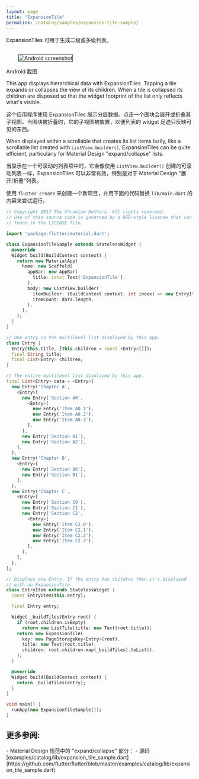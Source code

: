 ```yaml
---
layout: page
title: "ExpansionTile"
permalink: /catalog/samples/expansion-tile-sample/
---
```


ExpansionTiles 可用于生成二级或多级列表。

<p>
  <div class="container-fluid">
    <div class="row">
      <div class="col-md-4">
        <div class="panel panel-default">
          <div class="panel-body" style="padding: 16px 32px;">
            <img style="border:1px solid #000000" src="https://storage.googleapis.com/flutter-catalog/cb4a54db8fb3726bf4293b9cc5cb12ce16883803/expansion_tile_sample_small.png" alt="Android screenshot" class="img-responsive">
          </div>
          <div class="panel-footer">
            Android 截图
          </div>
        </div>
      </div>
    </div>
  </div>
</p>

This app displays hierarchical data with ExpansionTiles. Tapping a tile
expands or collapses the view of its children. When a tile is collapsed
its children are disposed so that the widget footprint of the list only
reflects what's visible.

这个应用程序使用 ExpansionTiles 展示分层数据。点击一个图块会展开或折叠其子视图。当图块被折叠时，它的子视图被放置，以便列表的 widget 足迹只反映可见的东西。

When displayed within a scrollable that creates its list items lazily,
like a scrollable list created with `ListView.builder()`, ExpansionTiles
can be quite efficient, particularly for Material Design "expand/collapse"
lists.

当显示在一个可滚动的列表项中时，它会像使用 `ListView.builder()` 创建的可滚动列表一样，ExpansionTiles 可以非常有效，特别是对于 Material Design "展开/折叠"列表。

使用 `flutter create` 来创建一个新项目，并用下面的代码替换 `lib/main.dart` 的内容来尝试运行。

```dart
// Copyright 2017 The Chromium Authors. All rights reserved.
// Use of this source code is governed by a BSD-style license that can be
// found in the LICENSE file.

import 'package:flutter/material.dart';

class ExpansionTileSample extends StatelessWidget {
  @override
  Widget build(BuildContext context) {
    return new MaterialApp(
      home: new Scaffold(
        appBar: new AppBar(
          title: const Text('ExpansionTile'),
        ),
        body: new ListView.builder(
          itemBuilder: (BuildContext context, int index) => new EntryItem(data[index]),
          itemCount: data.length,
        ),
      ),
    );
  }
}

// One entry in the multilevel list displayed by this app.
class Entry {
  Entry(this.title, [this.children = const <Entry>[]]);
  final String title;
  final List<Entry> children;
}

// The entire multilevel list displayed by this app.
final List<Entry> data = <Entry>[
  new Entry('Chapter A',
    <Entry>[
      new Entry('Section A0',
        <Entry>[
          new Entry('Item A0.1'),
          new Entry('Item A0.2'),
          new Entry('Item A0.3'),
        ],
      ),
      new Entry('Section A1'),
      new Entry('Section A2'),
    ],
  ),
  new Entry('Chapter B',
    <Entry>[
      new Entry('Section B0'),
      new Entry('Section B1'),
    ],
  ),
  new Entry('Chapter C',
    <Entry>[
      new Entry('Section C0'),
      new Entry('Section C1'),
      new Entry('Section C2',
        <Entry>[
          new Entry('Item C2.0'),
          new Entry('Item C2.1'),
          new Entry('Item C2.2'),
          new Entry('Item C2.3'),
        ],
      ),
    ],
  ),
];

// Displays one Entry. If the entry has children then it's displayed
// with an ExpansionTile.
class EntryItem extends StatelessWidget {
  const EntryItem(this.entry);

  final Entry entry;

  Widget _buildTiles(Entry root) {
    if (root.children.isEmpty)
      return new ListTile(title: new Text(root.title));
    return new ExpansionTile(
      key: new PageStorageKey<Entry>(root),
      title: new Text(root.title),
      children: root.children.map(_buildTiles).toList(),
    );
  }

  @override
  Widget build(BuildContext context) {
    return _buildTiles(entry);
  }
}

void main() {
  runApp(new ExpansionTileSample());
}
```

<h2>更多参阅:</h2>
- Material Design 规范中的 "expand/collapse" 部分：
    <https://material.io/guidelines/components/lists-controls.html#lists-controls-types-of-list-controls>
- 源码 [examples/catalog/lib/expansion_tile_sample.dart](https://github.com/flutter/flutter/blob/master/examples/catalog/lib/expansion_tile_sample.dart).
